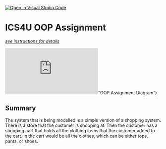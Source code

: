 [![Open in Visual Studio Code](https://classroom.github.com/assets/open-in-vscode-c66648af7eb3fe8bc4f294546bfd86ef473780cde1dea487d3c4ff354943c9ae.svg)](https://classroom.github.com/online_ide?assignment_repo_id=9253796&assignment_repo_type=AssignmentRepo)
# ICS4U OOP Assignment

[*see instructions for details*](Instructions.md)

![alt text](https://github.com/SACHSTech/oop-assignment-kyliesinc/blob/main/src/Assignment%20Class%20Diagram.drawio.pdf)"OOP Assignment Diagram") 


## Summary
The system that is being modelled is a simple version of a shopping system. There is a store that the customer is shopping at. Then the customer has a shopping cart that holds all the clothing items that the customer added to the cart. In the cart would be all the clothes, which can be either tops, pants, or shoes. 
